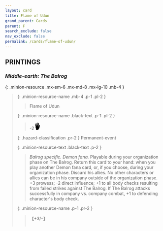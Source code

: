 ```yaml
---
layout: card
title: Flame of Udun
grand_parent: Cards
parent: F
search_exclude: false
nav_exclude: false
permalink: /cards/flame-of-udun/
---
```


## PRINTINGS


### _Middle-earth: The Balrog_

{: .minion-resource .mx-sm-6 .mx-md-8 .mx-lg-10 .mb-4 }
> {: .minion-resource-name .mb-4 .p-1 .pl-2 }
> > <div class="hazard-mp"></div>
> > <div class="card-name">Flame of Udun</div>
>
> {: .minion-resource-name .black-text .p-1 .pl-2 }
> > -2![](/assets/images/di.svg)
>
> {: .hazard-classification .pr-2 }
> Permanent-event
>
> {: .minion-resource-text .black-text .p-2 }
> > _Balrog specific._ _Demon fana._ Playable during your organization phase on The Balrog. Return this card to your hand: when you play another Demon fana card, or, if you choose, during your organization phase. Discard his allies. No other characters or allies can be in his company outside of the organization phase. +3 prowess; -2 direct influence; +1 to all body checks resulting from failed strikes against The Balrog. If The Balrog attacks successfully in company vs. company combat, +1 to defending character's body check. 
> 
> {: .minion-resource-name .p-1 .pr-2 }
> > <div class="card-shield">【+3/&ndash;】</div>
> > <div class="card-corruption-white">&nbsp;</div>
